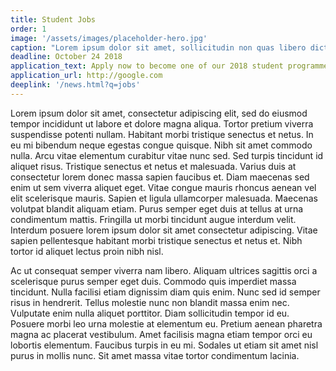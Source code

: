 ```yaml
---
title: Student Jobs
order: 1
image: '/assets/images/placeholder-hero.jpg'
caption: "Lorem ipsum dolor sit amet, sollicitudin non quas libero dictum nulla vel. Quam porttitor lacus a wisi. Duis congue, ut quam elit at a. Orci fermentum mattis accusantium. Libero fermentum condimentum sed, vel"
deadline: October 24 2018
application_text: Apply now to become one of our 2018 student programmers or designers.
application_url: http://google.com
deeplink: '/news.html?q=jobs'
---
```


Lorem ipsum dolor sit amet, consectetur adipiscing elit, sed do eiusmod tempor incididunt ut labore et dolore magna aliqua. Tortor pretium viverra suspendisse potenti nullam. Habitant morbi tristique senectus et netus. In eu mi bibendum neque egestas congue quisque. Nibh sit amet commodo nulla. Arcu vitae elementum curabitur vitae nunc sed. Sed turpis tincidunt id aliquet risus. Tristique senectus et netus et malesuada. Varius duis at consectetur lorem donec massa sapien faucibus et. Diam maecenas sed enim ut sem viverra aliquet eget. Vitae congue mauris rhoncus aenean vel elit scelerisque mauris. Sapien et ligula ullamcorper malesuada. Maecenas volutpat blandit aliquam etiam. Purus semper eget duis at tellus at urna condimentum mattis. Fringilla ut morbi tincidunt augue interdum velit. Interdum posuere lorem ipsum dolor sit amet consectetur adipiscing. Vitae sapien pellentesque habitant morbi tristique senectus et netus et. Nibh tortor id aliquet lectus proin nibh nisl.

Ac ut consequat semper viverra nam libero. Aliquam ultrices sagittis orci a scelerisque purus semper eget duis. Commodo quis imperdiet massa tincidunt. Nulla facilisi etiam dignissim diam quis enim. Nunc sed id semper risus in hendrerit. Tellus molestie nunc non blandit massa enim nec. Vulputate enim nulla aliquet porttitor. Diam sollicitudin tempor id eu. Posuere morbi leo urna molestie at elementum eu. Pretium aenean pharetra magna ac placerat vestibulum. Amet facilisis magna etiam tempor orci eu lobortis elementum. Faucibus turpis in eu mi. Sodales ut etiam sit amet nisl purus in mollis nunc. Sit amet massa vitae tortor condimentum lacinia.